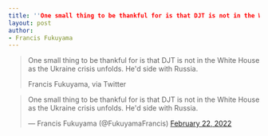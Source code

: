 ```yaml
---
title: ''One small thing to be thankful for is that DJT is not in the White House as the Ukraine crisis unfolds. He'd side with Russia.''
layout: post
author:
- Francis Fukuyama
---
```


> One small thing to be thankful for is that DJT is not in the White House as the Ukraine crisis unfolds. He'd side with Russia.
>
> Francis Fukuyama, via Twitter

<blockquote class="twitter-tweet"><p lang="en" dir="ltr">One small thing to be thankful for is that DJT is not in the White House as the Ukraine crisis unfolds. He'd side with Russia.</p>&mdash; Francis Fukuyama (@FukuyamaFrancis) <a href="https://twitter.com/FukuyamaFrancis/status/1495935748419244037?ref_src=twsrc%5Etfw">February 22, 2022</a></blockquote> <script async src="https://platform.twitter.com/widgets.js" charset="utf-8"></script>
